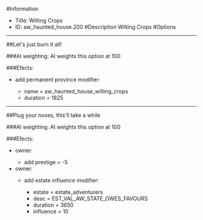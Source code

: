 #Information
 - Title: Wilting Crops
 - ID: aw_haunted_house.200
#Description
Wilting Crops
#Options

___
##Let's just burn it all!

###AI weighting:
AI weights this option at 100


###Efects:<ul><li>add permanent province modifier:</li><ul><li>name = aw_haunted_house_wilting_crops</li><li>duration = 1825</li></ul></ul>

___
##Plug your noses, this'll take a while

###AI weighting:
AI weights this option at 100


###Efects:<ul><li>owner:</li><ul><li>add prestige = -5</li></ul><li>owner:</li><ul><li>add estate influence modifier:</li><ul><li>estate = estate_adventurers</li><li>desc = EST_VAL_AW_STATE_OWES_FAVOURS</li><li>duration = 3650</li><li>influence = 10</li></ul></ul></ul>
